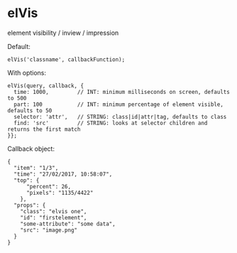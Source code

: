 # elVis
element visibility / inview / impression

Default: 
~~~~  
elVis('classname', callbackFunction);
~~~~  

With options:
~~~~  
elVis(query, callback, {
  time: 1000,         // INT: minimum milliseconds on screen, defaults to 500
  part: 100           // INT: minimum percentage of element visible, defaults to 50
  selector: 'attr',   // STRING: class|id|attr|tag, defaults to class
  find: 'src'         // STRING: looks at selector children and returns the first match
}};
~~~~  

Callback object:
~~~~  
{
  "item": "1/3",
  "time": "27/02/2017, 10:58:07",
  "top": {
      "percent": 26,
      "pixels": "1135/4422"
    },  
  "props": {
    "class": "elvis one",
    "id": "firstelement",
    "some-attribute": "some data",
    "src": "image.png"
  }
}
~~~~  
